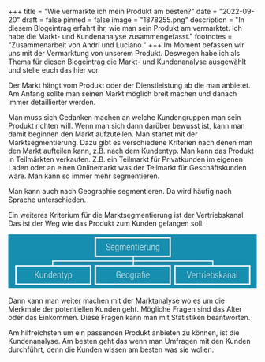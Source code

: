 +++
title = "Wie vermarkte ich mein Produkt am besten?"
date = "2022-09-20"
draft = false
pinned = false
image = "1878255.png"
description = "In diesem Blogeintrag erfahrt ihr, wie man sein Produkt am vermarktet. Ich habe die Markt- und Kundenanalyse zusammengefasst."
footnotes = "Zusammenarbeit von Andri und Luciano."
+++
Im Moment befassen wir uns mit der Vermarktung von unserem Produkt. Deswegen habe ich als Thema für diesen Blogeintrag die Markt- und Kundenanalyse ausgewählt und stelle euch das hier vor. 

Der Markt hängt vom Produkt oder der Dienstleistung ab die man anbietet. Am Anfang sollte man seinen Markt möglich breit machen und danach immer detaillierter werden. 

Man muss sich Gedanken machen an welche Kundengruppen man sein Produkt richten will. Wenn man sich dann darüber bewusst ist, kann man damit beginnen den Markt aufzuteilen. Man startet mit der Marktsegmentierung. Dazu gibt es verschiedene Kriterien nach denen man den Markt aufteilen kann, z.B. nach dem Kundentyp. Man kann das Produkt in Teilmärkten verkaufen. Z.B. ein Teilmarkt für Privatkunden im eigenen Laden oder an einen Onlinemarkt was der Teilmarkt für Geschäftskunden wäre. Man kann so immer mehr segmentieren. 

Man kann auch nach Geographie segmentieren. Da wird häufig nach Sprache unterschieden. 

Ein weiteres Kriterium für die Marktsegmentierung ist der Vertriebskanal. Das ist der Weg wie das Produkt zum Kunden gelangen soll. 

![](screenshot-2022-09-20-161648.png)

Dann kann man weiter machen mit der Marktanalyse wo es um die Merkmale der potentiellen Kunden geht. Mögliche Fragen sind das Alter oder das Einkommen. Diese Fragen kann man mit Statistiken beantworten. 

Am hilfreichsten um ein passenden Produkt anbieten zu können, ist die Kundenanalyse. Am besten geht das wenn man Umfragen mit den Kunden durchführt, denn die Kunden wissen am besten was sie wollen.